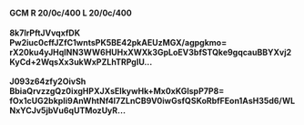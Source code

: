 #### GCM R 20/0c/400 L 20/0c/400
**8k7lrPftJVvqxfDK**<br/>**Pw2iuc0cffJZfC1wntsPK5BE42pkAEUzMGX/agpgkmo=**<br/>**rX20ku4yJHqINN3WW6HUHxXWXk3GpLoEV3bfSTQke9gqcauBBYXvj2KyCd+2WqsXx3ukWxPZLhTRPgIU...**<br/><br/>
**J093z64zfy2OivSh**<br/>**BbiaQrvzzgQz0ixgHPXJXsElkywHk+Mx0xKGlspP7P8=**<br/>**fOx1cUG2bkpIi9AnWhtNf4I7ZLnCB9V0iwGsfQSKoRbfFEon1AsH35d6/WLNxYCJv5jbVu6qUTMozUyR...**